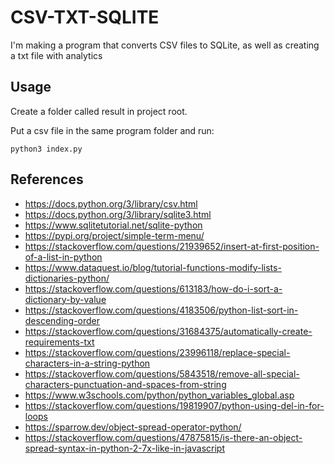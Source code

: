 # CSV-TXT-SQLITE
I'm making a program that converts CSV files to SQLite, as well as creating a txt file with analytics

## Usage
Create a folder called result in project root.

Put a csv file in the same program folder and run:
```
python3 index.py
```

## References
* https://docs.python.org/3/library/csv.html
* https://docs.python.org/3/library/sqlite3.html
* https://www.sqlitetutorial.net/sqlite-python
* https://pypi.org/project/simple-term-menu/
* https://stackoverflow.com/questions/21939652/insert-at-first-position-of-a-list-in-python
* https://www.dataquest.io/blog/tutorial-functions-modify-lists-dictionaries-python/
* https://stackoverflow.com/questions/613183/how-do-i-sort-a-dictionary-by-value
* https://stackoverflow.com/questions/4183506/python-list-sort-in-descending-order
* https://stackoverflow.com/questions/31684375/automatically-create-requirements-txt
* https://stackoverflow.com/questions/23996118/replace-special-characters-in-a-string-python
* https://stackoverflow.com/questions/5843518/remove-all-special-characters-punctuation-and-spaces-from-string
* https://www.w3schools.com/python/python_variables_global.asp
* https://stackoverflow.com/questions/19819907/python-using-del-in-for-loops
* https://sparrow.dev/object-spread-operator-python/
* https://stackoverflow.com/questions/47875815/is-there-an-object-spread-syntax-in-python-2-7x-like-in-javascript